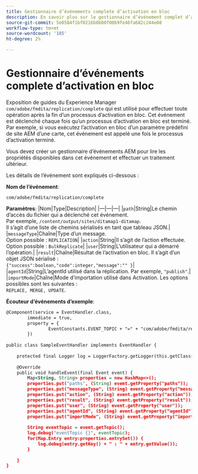 ```yaml
---
title: Gestionnaire d’événements complete d’activation en bloc
description: En savoir plus sur le gestionnaire d’événement complet d’activation en bloc
source-git-commit: 5e0584f1bf0216b8b00f00b9fe46fa682c244e08
workflow-type: tm+mt
source-wordcount: '185'
ht-degree: 2%

---
```


# Gestionnaire d’événements complete d’activation en bloc

Exposition de guides du Experience Manager `com/adobe/fmdita/replication/complete` qui est utilisé pour effectuer toute opération après la fin d’un processus d’activation en bloc. Cet événement est déclenché chaque fois qu’un processus d’activation en bloc est terminé. Par exemple, si vous exécutez l’activation en bloc d’un paramètre prédéfini de site AEM d’une carte, cet événement est appelé une fois le processus d’activation terminé.


Vous devez créer un gestionnaire d’événements AEM pour lire les propriétés disponibles dans cet événement et effectuer un traitement ultérieur.

Les détails de l’événement sont expliqués ci-dessous :

**Nom de l’événement**:

```
com/adobe/fmdita/replication/complete 
```

**Paramètres**: |Nom|Type|Description| |—|—|—| |`path`|String|Le chemin d’accès du fichier qui a déclenché cet événement. <br> Par exemple, `/content/output/sites/ditamap1-ditamap`. <br> Il s’agit d’une liste de chemins sérialisés en tant que tableau JSON.| |`messageType`|Chaîne|Type d’un message. <br>Option possible : `REPLICATION`| |`action`|String|Il s’agit de l’action effectuée. <br>Option possible : `BulkReplicate`| |`user`|String|L’utilisateur qui a démarré l’opération.| |`result`|Chaîne|Résultat de l’activation en bloc. Il s’agit d’un objet JSON sérialisé : <br>`{"success":boolean,"code":integer,"message":"" }`| |`agentId`|String|L’agentId utilisé dans la réplication. Par exemple, `"publish"`.| |`importMode`|Chaîne|Mode d’importation utilisé dans Activation. Les options possibles sont les suivantes : <br>`REPLACE, MERGE, UPDATE`.


**Écouteur d’événements d’exemple**:

```XML
@Component(service = EventHandler.class,
        immediate = true,
        property = {
                EventConstants.EVENT_TOPIC + "=" + "com/adobe/fmdita/replication/complete",
        })
 
public class SampleEventHandler implements EventHandler {
 
    protected final Logger log = LoggerFactory.getLogger(this.getClass());
 
    @Override
    public void handleEvent(final Event event) {
        Map<String, String> properties = new HashMap<>();
        properties.put("paths", (String) event.getProperty("paths"));
        properties.put("messageType", (String) event.getProperty("messageType"));
        properties.put("action", (String) event.getProperty("action"));
        properties.put("result", (String) event.getProperty("result"));
        properties.put("user", (String) event.getProperty("user"));
        properties.put("agentId", (String) event.getProperty("agentId"));
        properties.put("importMode", (String) event.getProperty("importMode"));
 
        String eventTopic = event.getTopic();
        log.debug("eventTopic {}", eventTopic);
        for(Map.Entry entry:properties.entrySet()) {
            log.debug(entry.getKey() + " : " + entry.getValue());
        }
 
    }
}
```
